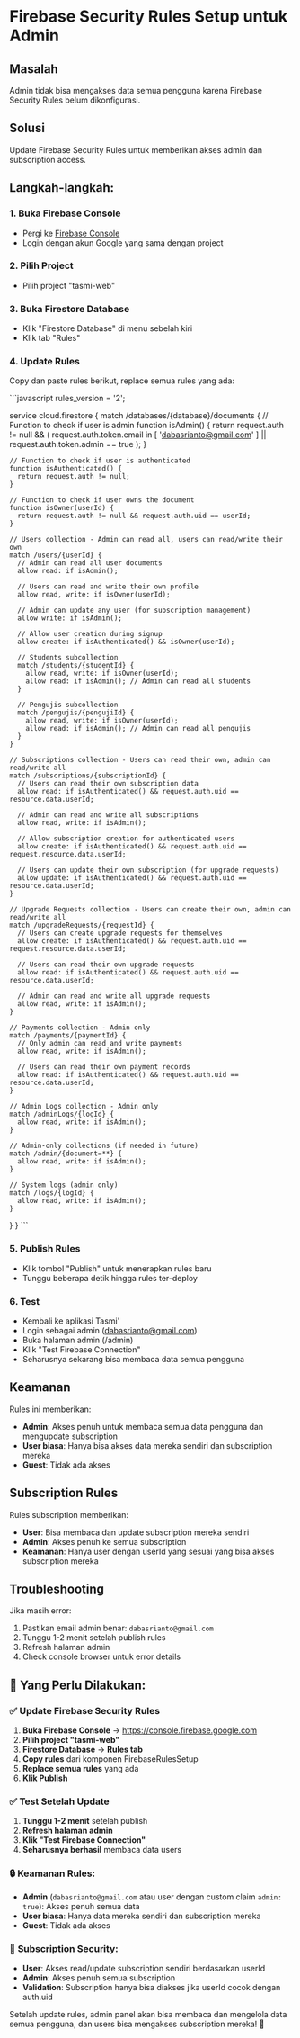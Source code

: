 # Firebase Security Rules Setup untuk Admin

## Masalah
Admin tidak bisa mengakses data semua pengguna karena Firebase Security Rules belum dikonfigurasi.

## Solusi
Update Firebase Security Rules untuk memberikan akses admin dan subscription access.

## Langkah-langkah:

### 1. Buka Firebase Console
- Pergi ke [Firebase Console](https://console.firebase.google.com)
- Login dengan akun Google yang sama dengan project

### 2. Pilih Project
- Pilih project "tasmi-web"

### 3. Buka Firestore Database
- Klik "Firestore Database" di menu sebelah kiri
- Klik tab "Rules"

### 4. Update Rules
Copy dan paste rules berikut, replace semua rules yang ada:

\`\`\`javascript
rules_version = '2';

service cloud.firestore {
  match /databases/{database}/documents {
    // Function to check if user is admin
    function isAdmin() {
      return request.auth != null && (
        request.auth.token.email in [
          'dabasrianto@gmail.com'
        ] || 
        request.auth.token.admin == true
      );
    }
    
    // Function to check if user is authenticated
    function isAuthenticated() {
      return request.auth != null;
    }
    
    // Function to check if user owns the document
    function isOwner(userId) {
      return request.auth != null && request.auth.uid == userId;
    }
    
    // Users collection - Admin can read all, users can read/write their own
    match /users/{userId} {
      // Admin can read all user documents
      allow read: if isAdmin();
      
      // Users can read and write their own profile
      allow read, write: if isOwner(userId);
      
      // Admin can update any user (for subscription management)
      allow write: if isAdmin();
      
      // Allow user creation during signup
      allow create: if isAuthenticated() && isOwner(userId);
      
      // Students subcollection
      match /students/{studentId} {
        allow read, write: if isOwner(userId);
        allow read: if isAdmin(); // Admin can read all students
      }
      
      // Pengujis subcollection  
      match /pengujis/{pengujiId} {
        allow read, write: if isOwner(userId);
        allow read: if isAdmin(); // Admin can read all pengujis
      }
    }
    
    // Subscriptions collection - Users can read their own, admin can read/write all
    match /subscriptions/{subscriptionId} {
      // Users can read their own subscription data
      allow read: if isAuthenticated() && request.auth.uid == resource.data.userId;
      
      // Admin can read and write all subscriptions
      allow read, write: if isAdmin();
      
      // Allow subscription creation for authenticated users
      allow create: if isAuthenticated() && request.auth.uid == request.resource.data.userId;
      
      // Users can update their own subscription (for upgrade requests)
      allow update: if isAuthenticated() && request.auth.uid == resource.data.userId;
    }
    
    // Upgrade Requests collection - Users can create their own, admin can read/write all
    match /upgradeRequests/{requestId} {
      // Users can create upgrade requests for themselves
      allow create: if isAuthenticated() && request.auth.uid == request.resource.data.userId;
      
      // Users can read their own upgrade requests
      allow read: if isAuthenticated() && request.auth.uid == resource.data.userId;
      
      // Admin can read and write all upgrade requests
      allow read, write: if isAdmin();
    }
    
    // Payments collection - Admin only
    match /payments/{paymentId} {
      // Only admin can read and write payments
      allow read, write: if isAdmin();
      
      // Users can read their own payment records
      allow read: if isAuthenticated() && request.auth.uid == resource.data.userId;
    }
    
    // Admin Logs collection - Admin only
    match /adminLogs/{logId} {
      allow read, write: if isAdmin();
    }
    
    // Admin-only collections (if needed in future)
    match /admin/{document=**} {
      allow read, write: if isAdmin();
    }
    
    // System logs (admin only)
    match /logs/{logId} {
      allow read, write: if isAdmin();
    }
  }
}
\`\`\`

### 5. Publish Rules
- Klik tombol "Publish" untuk menerapkan rules baru
- Tunggu beberapa detik hingga rules ter-deploy

### 6. Test
- Kembali ke aplikasi Tasmi'
- Login sebagai admin (dabasrianto@gmail.com)
- Buka halaman admin (/admin)
- Klik "Test Firebase Connection"
- Seharusnya sekarang bisa membaca data semua pengguna

## Keamanan
Rules ini memberikan:
- **Admin**: Akses penuh untuk membaca semua data pengguna dan mengupdate subscription
- **User biasa**: Hanya bisa akses data mereka sendiri dan subscription mereka
- **Guest**: Tidak ada akses

## Subscription Rules
Rules subscription memberikan:
- **User**: Bisa membaca dan update subscription mereka sendiri
- **Admin**: Akses penuh ke semua subscription
- **Keamanan**: Hanya user dengan userId yang sesuai yang bisa akses subscription mereka

## Troubleshooting
Jika masih error:
1. Pastikan email admin benar: `dabasrianto@gmail.com`
2. Tunggu 1-2 menit setelah publish rules
3. Refresh halaman admin
4. Check console browser untuk error details

## 🔧 **Yang Perlu Dilakukan:**

### ✅ **Update Firebase Security Rules**
1. **Buka Firebase Console** → https://console.firebase.google.com
2. **Pilih project "tasmi-web"**
3. **Firestore Database** → **Rules tab**
4. **Copy rules** dari komponen FirebaseRulesSetup
5. **Replace semua rules** yang ada
6. **Klik Publish**

### ✅ **Test Setelah Update**
1. **Tunggu 1-2 menit** setelah publish
2. **Refresh halaman admin**
3. **Klik "Test Firebase Connection"**
4. **Seharusnya berhasil** membaca data users

### 🔒 **Keamanan Rules:**
- **Admin** (`dabasrianto@gmail.com` atau user dengan custom claim `admin: true`): Akses penuh semua data
- **User biasa**: Hanya data mereka sendiri dan subscription mereka
- **Guest**: Tidak ada akses

### 🔐 **Subscription Security:**
- **User**: Akses read/update subscription sendiri berdasarkan userId
- **Admin**: Akses penuh semua subscription
- **Validation**: Subscription hanya bisa diakses jika userId cocok dengan auth.uid

Setelah update rules, admin panel akan bisa membaca dan mengelola data semua pengguna, dan users bisa mengakses subscription mereka! 🚀
